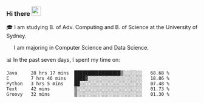 ### Hi there <a href="#"><img src="https://media.giphy.com/media/hvRJCLFzcasrR4ia7z/giphy.gif" width="25px"></a>

🎓 I am studying B. of Adv. Computing and B. of Science at the University of Sydney.

     I am majoring in Computer Science and Data Science.

📊 In the past seven days, I spent my time on:
<!--START_SECTION:waka-->
```text
Java     28 hrs 17 mins  █████████████████▒░░░░░░░   68.68 % 
C        7 hrs 46 mins   ████▓░░░░░░░░░░░░░░░░░░░░   18.86 % 
Python   3 hrs 5 mins    ██░░░░░░░░░░░░░░░░░░░░░░░   07.48 % 
Text     42 mins         ▒░░░░░░░░░░░░░░░░░░░░░░░░   01.73 % 
Groovy   32 mins         ▒░░░░░░░░░░░░░░░░░░░░░░░░   01.30 % 
```
<!--END_SECTION:waka-->
